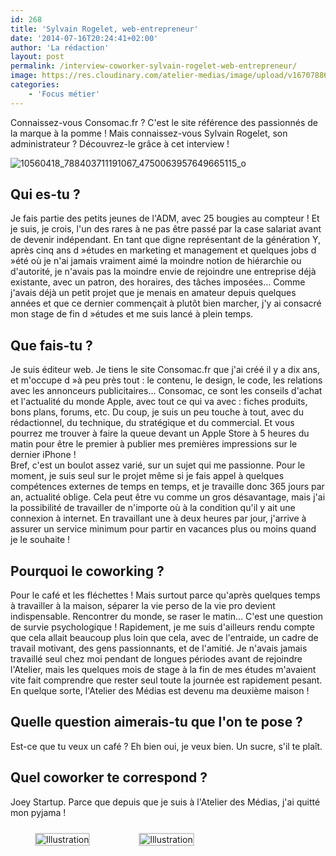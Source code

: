 ```yaml
---
id: 268
title: 'Sylvain Rogelet, web-entrepreneur'
date: '2014-07-16T20:24:41+02:00'
author: 'La rédaction'
layout: post
permalink: /interview-coworker-sylvain-rogelet-web-entrepreneur/
image: https://res.cloudinary.com/atelier-medias/image/upload/v1670788675/blog/c4bpq7v1xlwp4h4q2jgq.jpg
categories:
    - 'Focus métier'
---
```


Connaissez-vous Consomac.fr ? C'est le site référence des passionnés de la marque à la pomme ! Mais connaissez-vous Sylvain Rogelet, son administrateur ? Découvrez-le grâce à cet interview !

![10560418_788403711191067_4750063957649665115_o](https://res.cloudinary.com/atelier-medias/image/upload/v1670788675/blog/c4bpq7v1xlwp4h4q2jgq.jpg)

## Qui es-tu ?

Je fais partie des petits jeunes de l'ADM, avec 25 bougies au compteur ! Et je suis, je crois, l'un des rares à ne pas être passé par la case salariat avant de devenir indépendant. En tant que digne représentant de la génération Y, après cinq ans d »études en marketing et management et quelques jobs d »été où je n'ai jamais vraiment aimé la moindre notion de hiérarchie ou d'autorité, je n'avais pas la moindre envie de rejoindre une entreprise déjà existante, avec un patron, des horaires, des tâches imposées… Comme j'avais déjà un petit projet que je menais en amateur depuis quelques années et que ce dernier commençait à plutôt bien marcher, j'y ai consacré mon stage de fin d »études et me suis lancé à plein temps.

## Que fais-tu ?

Je suis éditeur web. Je tiens le site Consomac.fr que j'ai créé il y a dix ans, et m'occupe d »à peu près tout : le contenu, le design, le code, les relations avec les annonceurs publicitaires… Consomac, ce sont les conseils d'achat et l'actualité du monde Apple, avec tout ce qui va avec : fiches produits, bons plans, forums, etc. Du coup, je suis un peu touche à tout, avec du rédactionnel, du technique, du stratégique et du commercial. Et vous pourrez me trouver à faire la queue devant un Apple Store à 5 heures du matin pour être le premier à publier mes premières impressions sur le dernier iPhone !  
Bref, c'est un boulot assez varié, sur un sujet qui me passionne. Pour le moment, je suis seul sur le projet même si je fais appel à quelques compétences externes de temps en temps, et je travaille donc 365 jours par an, actualité oblige. Cela peut être vu comme un gros désavantage, mais j'ai la possibilité de travailler de n'importe où à la condition qu'il y ait une connexion à internet. En travaillant une à deux heures par jour, j'arrive à assurer un service minimum pour partir en vacances plus ou moins quand je le souhaite !

## Pourquoi le coworking ?

Pour le café et les fléchettes ! Mais surtout parce qu'après quelques temps à travailler à la maison, séparer la vie perso de la vie pro devient indispensable. Rencontrer du monde, se raser le matin… C'est une question de survie psychologique ! Rapidement, je me suis d'ailleurs rendu compte que cela allait beaucoup plus loin que cela, avec de l'entraide, un cadre de travail motivant, des gens passionnants, et de l'amitié. Je n'avais jamais travaillé seul chez moi pendant de longues périodes avant de rejoindre l'Atelier, mais les quelques mois de stage à la fin de mes études m'avaient vite fait comprendre que rester seul toute la journée est rapidement pesant. En quelque sorte, l'Atelier des Médias est devenu ma deuxième maison !

## Quelle question aimerais-tu que l'on te pose ?

Est-ce que tu veux un café ? Eh bien oui, je veux bien. Un sucre, s'il te plaît.

## Quel coworker te correspond ?

Joey Startup. Parce que depuis que je suis à l'Atelier des Médias, j'ai quitté mon pyjama !

 <style type="text/css">
			#gallery-6 {
				margin: auto;
			}
			#gallery-6 .gallery-item {
				float: left;
				margin-top: 10px;
				text-align: center;
				width: 33%;
			}
			#gallery-6 img {
				border: 2px solid #cfcfcf;
			}
			#gallery-6 .gallery-caption {
				margin-left: 0;
			}
			/* see gallery_shortcode() in wp-includes/media.php */
		</style>

<div class="gallery galleryid-268 gallery-columns-3 gallery-size-thumbnail" id="gallery-6"><dl class="gallery-item"> <dt class="gallery-icon landscape"> <img src="https://res.cloudinary.com/atelier-medias/image/upload/v1670788676/blog/n1giugigsrelkuo78hta.jpg" alt="Illustration"> </dt></dl><dl class="gallery-item"> <dt class="gallery-icon landscape"> <img src="https://res.cloudinary.com/atelier-medias/image/upload/v1670791251/blog/uz5rexjpaywcz5ya01ea.jpg" alt="Illustration"> </dt></dl>   
 </div>
